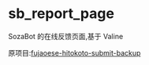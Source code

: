 # sb_report_page

SozaBot 的在线反馈页面,基于 Valine  

原项目:[fujaoese-hitokoto-submit-backup](https://github.com/fujao-time/fujaoese-hitokoto-submit-backup)
